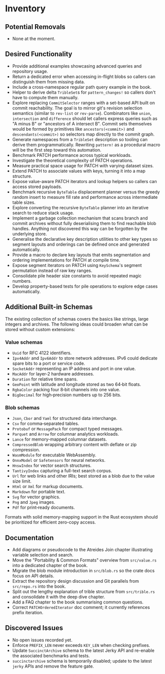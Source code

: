 # Inventory

## Potential Removals
- None at the moment.

## Desired Functionality
- Provide additional examples showcasing advanced queries and repository usage.
- Return a dedicated error when accessing in-flight blobs so callers can distinguish them from missing data.
- Include a cross-namespace regular path query example in the book.
- Helper to derive delta `TribleSet`s for `pattern_changes!` so callers don't
  have to compute them manually.
- Explore replacing `CommitSelector` ranges with a set-based API
  built on commit reachability. The goal is to mirror git's revision
  selection semantics (similar to `rev-list` or `rev-parse`).
  Combinators like `union`, `intersection` and `difference` should let
  callers express queries such as "A minus B" or "ancestors of A
  intersect B". Commit sets themselves would be formed by primitives
  like `ancestors(<commit>)` and `descendants(<commit>)` so selectors
  map directly to the commit graph.
- Generate namespaces from a `TribleSet` description so tooling can
  derive them programmatically. Rewriting `pattern!` as a procedural
  macro will be the first step toward this automation.
- Benchmark PATCH performance across typical workloads.
- Investigate the theoretical complexity of PATCH operations.
- Measure practical space usage for PATCH with varying dataset sizes.
- Extend PATCH to associate values with keys, turning it into a map structure.
- Expose value-aware PATCH iterators and lookup helpers so callers can access
  stored payloads.
- Benchmark recursive `ByteTable` displacement planner versus the greedy random insert to measure fill rate and performance across intermediate table sizes.
- Explore converting the recursive `ByteTable` planner into an iterative search to reduce stack usage.
- Implement a garbage collection mechanism that scans branch and commit
  archives without fully deserialising them to find reachable blob handles.
  Anything not discovered this way can be forgotten by the underlying store.
- Generalise the declarative key description utilities to other key types so
  segment layouts and orderings can be defined once and generated automatically.
- Provide a macro to declare key layouts that emits segmentation and
  ordering implementations for PATCH at compile time.
- Expose segment iterators on PATCH using `KeySchema`'s segment permutation instead of raw key ranges.
- Consolidate pile header size constants to avoid repeated magic numbers.
- Develop property-based tests for pile operations to explore edge cases automatically.

## Additional Built-in Schemas
The existing collection of schemas covers the basics like strings, large
integers and archives.  The following ideas could broaden what can be stored
without custom extensions:

### Value schemas
- `Uuid` for RFC&nbsp;4122 identifiers.
- `Ipv4Addr` and `Ipv6Addr` to store network addresses.  IPv6 could dedicate
  spare bits to a port or service code.
- `SocketAddr` representing an IP address and port in one value.
- `MacAddr` for layer‑2 hardware addresses.
- `Duration` for relative time spans.
- `GeoPoint` with latitude and longitude stored as two 64‑bit floats.
- `RgbaColor` packing four 8‑bit channels into one value.
- `BigDecimal` for high‑precision numbers up to 256 bits.

### Blob schemas
- `Json`, `Cbor` and `Yaml` for structured data interchange.
- `Csv` for comma‑separated tables.
- `Protobuf` or `MessagePack` for compact typed messages.
- `Parquet` and `Arrow` for columnar analytics workloads.
- `Lance` for memory-mapped columnar datasets.
- `CompressedBlob` wrapping arbitrary content with deflate or zip compression.
- `WasmModule` for executable WebAssembly.
- `OnnxModel` or `Safetensors` for neural networks.
- `HnswIndex` for vector search structures.
- `TantivyIndex` capturing a full-text search corpus.
- `Url` for web links and other IRIs; best stored as a blob due to the value
  size limit.
- `Html` or `Xml` for markup documents.
- `Markdown` for portable text.
- `Svg` for vector graphics.
- `Png` and `Jpeg` images.
- `Pdf` for print‑ready documents.

Formats with solid memory-mapping support in the Rust ecosystem should be
prioritized for efficient zero-copy access.

## Documentation
- Add diagrams or pseudocode to the Atreides Join chapter illustrating variable selection and search.
- Move the "Portability & Common Formats" overview from `src/value.rs` into a
  dedicated chapter of the book.
- Migrate the blob module introduction in `src/blob.rs` so the crate docs focus
  on API details.
- Extract the repository design discussion and Git parallels from `src/repo.rs`
  into the book.
- Split out the lengthy explanation of trible structure from `src/trible.rs`
  and consolidate it with the deep dive chapter.
- Add a FAQ chapter to the book summarising common questions.
- Correct `PATCHOrderedIterator` doc comment; it currently references prefix iteration.

## Discovered Issues
- No open issues recorded yet.
- Enforce `PREFIX_LEN` never exceeds `KEY_LEN` when checking prefixes.
- Update `SuccinctArchive` schema to the latest Jerky API and re-enable the
  associated benchmarks and tests.
- `succinctarchive` schema is temporarily disabled; update to the latest
  `jerky` APIs and remove the feature gate.
